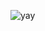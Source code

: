 ![yay]([https://raw.githubusercontent.com/urbanisierung/urbanisierung/master/that-was-more-work-than-i-thought.svg](https://media.tenor.com/hRiPtsp-m0IAAAAS/the-simpsons-homer-simpson.gif))
<!--
**NiplhuV2/NiplhuV2** is a ✨ _special_ ✨ repository because its `README.md` (this file) appears on your GitHub profile.

Here are some ideas to get you started:

- 🔭 I’m currently working on ...
- 🌱 I’m currently learning ...
- 👯 I’m looking to collaborate on ...
- 🤔 I’m looking for help with ...
- 💬 Ask me about ...
- 📫 How to reach me: ...
- 😄 Pronouns: ...
- ⚡ Fun fact: ...
-->
